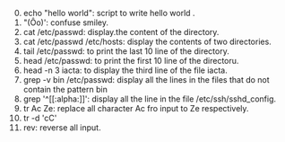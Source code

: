 0. echo "hello world": script to write hello world .
1. "(Ôo)': confuse smiley.
2. cat /etc/passwd: display.the content of the directory.
3. cat /etc/passwd /etc/hosts: display the contents of two directories.
4. tail /etc/passwd: to print the last 10 line of the directory.
5. head /etc/passwd: to print the first 10 line of the directoru.
6. head -n 3 iacta: to display the third line of the file iacta.
17. grep -v bin /etc/passwd: display all the lines in the files that do not contain the pattern bin
18. grep '^[[:alpha:]]': display all the line in the file /etc/ssh/sshd_config.
19. tr Ac Ze: replace all character Ac fro input to Ze respectively.
20. tr -d 'cC'
21. rev: reverse all input.
